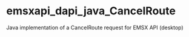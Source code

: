 # emsxapi_dapi_java_CancelRoute
Java implementation of a CancelRoute request for EMSX API (desktop)
